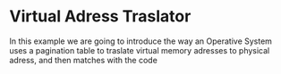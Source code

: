 # Virtual Adress Traslator

In this example we are going to introduce the way  an Operative System uses a pagination table to traslate virtual memory adresses to physical adress, and then matches with the code
